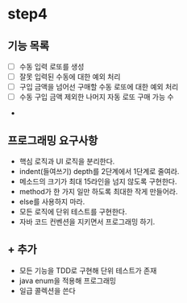 # step4
## 기능 목록
- [ ] 수동 입력 로또를 생성
- [ ] 잘못 입력된 수동에 대한 예외 처리
- [ ] 구입 금액을 넘어선 구매할 수동 로또에 대한 예외 처리
- [ ] 수동 구입 금액 제외한 나머지 자동 로또 구매 가능 수
- 
## 프로그래밍 요구사항
- 핵심 로직과 UI 로직을 분리한다.
- indent(들여쓰기) depth를 2단계에서 1단계로 줄여라.
- 메소드의 크기가 최대 15라인을 넘지 않도록 구현한다.
- method가 한 가지 일만 하도록 최대한 작게 만들어라.
- else를 사용하지 마라.
- 모든 로직에 단위 테스트를 구현한다.
- 자바 코드 컨벤션을 지키면서 프로그래밍 하기.

## + 추가
- 모든 기능을 TDD로 구현해 단위 테스트가 존재
- java enum을 적용해 프로그래밍
- 일급 콜렉션을 쓴다